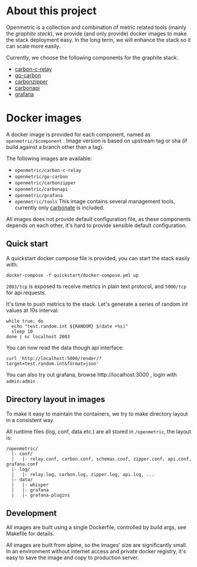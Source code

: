 # About this project

Openmetric is a collection and combination of metric related tools (mainly the *graphite stack*),
we provide (and only provide) docker images to make the stack deployment easy.
In the long term, we will enhance the stack so it can scale more easily.

Currently, we choose the following components for the graphite stack:

* [carbon-c-relay](https://github.com/grobian/carbon-c-relay)
* [go-carbon](https://github.com/lomik/go-carbon)
* [carbonzipper](https://github.com/go-graphite/carbonzipper)
* [carbonapi](https://github.com/go-graphite/carbonapi)
* [grafana](https://github.com/grafana/grafana)

# Docker images

A docker image is provided for each component, named as `openmetric/$component` .
Image version is based on upstream tag or sha (if build against a branch other than a tag).

The following images are available:

* `openmetric/carbon-c-relay`
* `openmetric/go-carbon`
* `openmetric/carbonzipper`
* `openmetric/carbonapi`
* `openmetric/grafana`
* `openmetric/tools` This image contains several management tools, currently only
  [carbonate](https://github.com/graphite-project/carbonate) is included.

All images does not provide default configuration file, as these components depends on each other,
it's hard to provide sensible default configuration.

## Quick start

A quickstart docker compose file is provided, you can start the stack easily with:

```
docker-compose -f quickstart/docker-compose.yml up
```

`2003/tcp` is exposed to receive metrics in plain text protocol, and `5000/tcp` for api requests.

It's time to push metrics to the stack. Let's generate a series of random int values at 10s interval:

```
while true; do
  echo "test.random.int ${RANDOM} $(date +%s)"
  sleep 10
done | nc localhost 2003
```

You can now read the data though api interface:

```
curl 'http://localhost:5000/render/?target=test.random.int&format=json'
```

You can also try out grafana, browse http://localhost:3000 , login with `admin:admin` .

## Directory layout in images

To make it easy to maintain the containers, we try to make directory layout in a consistent way.

All runtime files (log, conf, data etc.) are all stored in ``/openmetric``, the layout is:

```
/openmetric/
  |- conf/
  |   |- relay.conf, carbon.conf, schemas.conf, zipper.conf, api.conf, grafana.conf
  |- log/
  |   |- relay.log, carbon.log, zipper.log, api.log, ...
  |- data/
  |   |- whisper
  |   |- grafana
  |   |- grafana-plugins
```

## Development

All images are built using a single Dockerfile, controlled by build args, see Makefile for details.

All images are built from alpine, so the images' size are significantly small.
In an environment without internet access and private docker registry, it's easy to save the image
and copy to production server.
